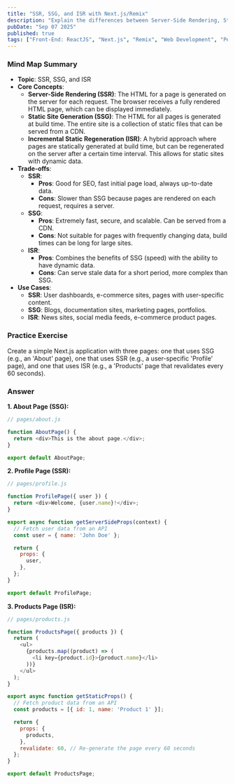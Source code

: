 ```yaml
---
title: "SSR, SSG, and ISR with Next.js/Remix"
description: "Explain the differences between Server-Side Rendering, Static Site Generation, and Incremental Static Regeneration. Discuss the trade-offs and which to use for different types of web pages (e.g., a blog vs. a user dashboard)."
pubDate: "Sep 07 2025"
published: true
tags: ["Front-End: ReactJS", "Next.js", "Remix", "Web Development", "Performance", "SSR", "SSG", "ISR"]
---
```


### Mind Map Summary

- **Topic**: SSR, SSG, and ISR
- **Core Concepts**:
    - **Server-Side Rendering (SSR)**: The HTML for a page is generated on the server for each request. The browser receives a fully rendered HTML page, which can be displayed immediately.
    - **Static Site Generation (SSG)**: The HTML for all pages is generated at build time. The entire site is a collection of static files that can be served from a CDN.
    - **Incremental Static Regeneration (ISR)**: A hybrid approach where pages are statically generated at build time, but can be regenerated on the server after a certain time interval. This allows for static sites with dynamic data.
- **Trade-offs**:
    - **SSR**: 
        - **Pros**: Good for SEO, fast initial page load, always up-to-date data.
        - **Cons**: Slower than SSG because pages are rendered on each request, requires a server.
    - **SSG**:
        - **Pros**: Extremely fast, secure, and scalable. Can be served from a CDN.
        - **Cons**: Not suitable for pages with frequently changing data, build times can be long for large sites.
    - **ISR**:
        - **Pros**: Combines the benefits of SSG (speed) with the ability to have dynamic data.
        - **Cons**: Can serve stale data for a short period, more complex than SSG.
- **Use Cases**:
    - **SSR**: User dashboards, e-commerce sites, pages with user-specific content.
    - **SSG**: Blogs, documentation sites, marketing pages, portfolios.
    - **ISR**: News sites, social media feeds, e-commerce product pages.

### Practice Exercise

Create a simple Next.js application with three pages: one that uses SSG (e.g., an 'About' page), one that uses SSR (e.g., a user-specific 'Profile' page), and one that uses ISR (e.g., a 'Products' page that revalidates every 60 seconds).

### Answer

**1. About Page (SSG):**

```javascript
// pages/about.js

function AboutPage() {
  return <div>This is the about page.</div>;
}

export default AboutPage;
```

**2. Profile Page (SSR):**

```javascript
// pages/profile.js

function ProfilePage({ user }) {
  return <div>Welcome, {user.name}!</div>;
}

export async function getServerSideProps(context) {
  // Fetch user data from an API
  const user = { name: 'John Doe' };

  return {
    props: {
      user,
    },
  };
}

export default ProfilePage;
```

**3. Products Page (ISR):**

```javascript
// pages/products.js

function ProductsPage({ products }) {
  return (
    <ul>
      {products.map((product) => (
        <li key={product.id}>{product.name}</li>
      ))}
    </ul>
  );
}

export async function getStaticProps() {
  // Fetch product data from an API
  const products = [{ id: 1, name: 'Product 1' }];

  return {
    props: {
      products,
    },
    revalidate: 60, // Re-generate the page every 60 seconds
  };
}

export default ProductsPage;
```
